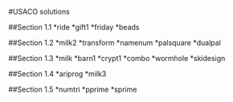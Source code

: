 #USACO solutions

##Section 1.1
*ride
*gift1
*friday
*beads

##Section 1.2
*milk2
*transform
*namenum
*palsquare
*dualpal

##Section 1.3
*milk
*barn1
*crypt1
*combo
*wormhole
*skidesign

##Section 1.4
*ariprog
*milk3


##Section 1.5
*numtri
*pprime
*sprime
